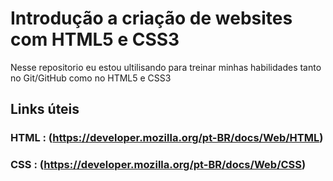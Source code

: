 # Introdução a criação de websites com HTML5 e CSS3

Nesse repositorio eu estou ultilisando para treinar minhas habilidades tanto no Git/GitHub como no HTML5 e CSS3

## Links úteis 
### HTML : (https://developer.mozilla.org/pt-BR/docs/Web/HTML)
### CSS : (https://developer.mozilla.org/pt-BR/docs/Web/CSS)

